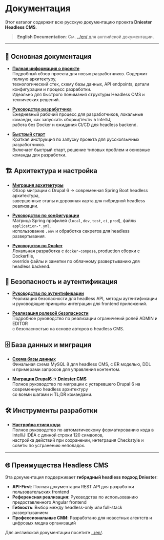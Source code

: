 # Документация

Этот каталог содержит всю русскую документацию проекта **Dniester Headless CMS**.

> **English Documentation**: См. [../en/](../en/) для английской документации.

---

## 📖 Основная документация

- **[Полная информация о проекте](./TASK_DESCRIPTION_RU.md)**  
  Подробный обзор проекта для новых разработчиков. Содержит полную архитектуру,  
  технологический стек, схему базы данных, API endpoints, детали конфигурации и процесс разработки.  
  Идеально для быстрого понимания структуры Headless CMS и технических решений.

- **[Руководство разработчика](./DEVELOPER_GUIDE_RU.md)**  
  Ежедневный рабочий процесс для разработчиков, локальные команды, как запускать сборки/тесты в IntelliJ,  
  работа без Docker и ожидания CI/CD для headless backend.

- **[Быстрый старт](./QUICK_START_RU.md)**  
  Краткая инструкция по запуску проекта для русскоязычных разработчиков.  
  Включает быстрый старт, решение типовых проблем и основные команды для разработки.

## 🏗️ Архитектура и настройка

- **[Миграция архитектуры](../en/ARCHITECTURE_MIGRATION.md)**  
  Обзор миграции с Drupal 6 → современная Spring Boot headless архитектура,  
  завершенные этапы и дорожная карта для гибридной headless реализации.

- **[Руководство по конфигурации](../en/CONFIG_GUIDE.md)**  
  Матрица Spring профилей (`local`, `dev`, `test`, `ci`, `prod`), файлы `application-*.yml`,  
  использование `.env` и обработка секретов для headless развертывания.

- **[Руководство по Docker](../en/DOCKER_GUIDE.md)**  
  Локальная разработка с `docker-compose`, production сборки с Dockerfile,  
  override файлы и заметки по облачному развертыванию для headless backend.

## 🔐 Безопасность и аутентификация

- **[Руководство по аутентификации](../en/AUTHENTICATION_GUIDE.md)**  
  Реализация безопасности для headless API, методы аутентификации  
  и руководящие принципы интеграции для frontend приложений.

- **[Реализация ролевой безопасности](../en/ROLE_SECURITY_IMPLEMENTATION.md)**  
  Подробное руководство по реализации ограничений ролей ADMIN и EDITOR  
  с безопасностью на основе авторов в headless CMS.

## 🗄️ База данных и миграция

- **[Схема базы данных](../en/DATABASE_SCHEMA.md)**  
  Финальная схема MySQL 8 для headless CMS, с ER моделью, DDL  
  и примерами запросов для управления контентом.

- **[Миграция Drupal6 → Dniester CMS](./MIGRATION_DRUPAL6_RU.md)**  
  Полное руководство по миграции с устаревшего Drupal 6 на современную headless архитектуру  
  со всеми шагами и TL;DR командами.

## 🛠️ Инструменты разработки

- **[Настройка стиля кода](./CODE_STYLE_SETUP_RU.md)**  
  Полное руководство по автоматическому форматированию кода в IntelliJ IDEA с длиной строки 120 символов,  
  настройка действий при сохранении, интеграция Checkstyle и советы по устранению неполадок.

---

## 🌐 Преимущества Headless CMS

Эта документация поддерживает **гибридный headless подход Dniester**:

- **API-First**: Полная документация REST API для разработки пользовательских frontend
- **Референсная реализация**: Руководства по использованию предоставленного Angular frontend
- **Гибкость**: Выбор между headless-only или full-stack развертыванием  
- **Профессиональные СМИ**: Разработано для новостных агентств и цифровых медиа организаций

Для английской документации посетите [../en/](../en/).